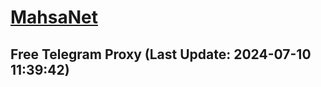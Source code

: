 
# [MahsaNet](https://t.me/mahsa_net)
## Free Telegram Proxy (Last Update: 2024-07-10 11:39:42)

    